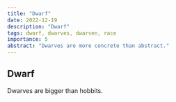 ```yaml
---
title: "Dwarf"
date: 2022-12-19
description: "Dwarf"
tags: dwarf, dwarves, dwarven, race
importance: 5
abstract: "Dwarves are more concrete than abstract."
---
```


## Dwarf

Dwarves are bigger than hobbits.
